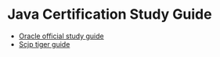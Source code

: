 # Java Certification Study Guide

* [Oracle official study guide](https://docs.oracle.com/javase/tutorial/extra/certification/index.html)
* [Scjp tiger guide ](http://java.boot.by/scjp-tiger/)

